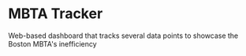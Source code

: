 # MBTA Tracker
 
Web-based dashboard that tracks several data points to showcase the Boston MBTA's inefficiency
